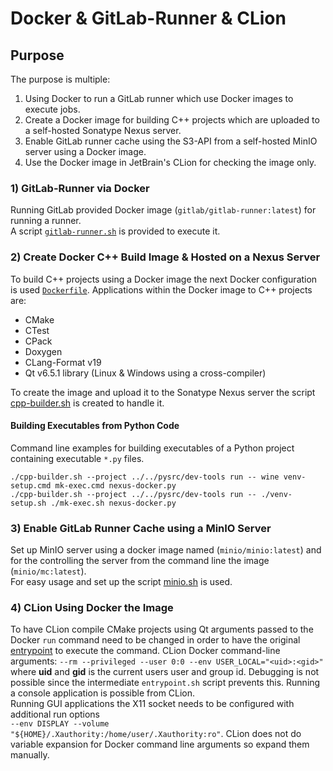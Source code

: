 # Docker & GitLab-Runner & CLion

## Purpose

The purpose is multiple:
1. Using Docker to run a GitLab runner which use Docker images to execute jobs.
2. Create a Docker image for building C++ projects which are uploaded to a self-hosted Sonatype Nexus server.
3. Enable GitLab runner cache using the S3-API from a self-hosted MinIO server using a Docker image.
4. Use the Docker image in JetBrain's CLion for checking the image only.

### 1) GitLab-Runner via Docker

Running GitLab provided Docker image (`gitlab/gitlab-runner:latest`) for running a runner.  
A script [`gitlab-runner.sh`](gitlab-runner.sh "Link to the script.") is provided to execute it.

### 2) Create Docker C++ Build Image & Hosted on a Nexus Server

To build C++ projects using a Docker image the next Docker configuration is used
[`Dockerfile`](cpp-builder%2FDockerfile "Link to the docker file.").
Applications within the Docker image to C++ projects are:
* CMake 
* CTest
* CPack
* Doxygen
* CLang-Format v19  
* Qt v6.5.1 library (Linux & Windows using a cross-compiler)

To create the image and upload it to the Sonatype Nexus server the script [cpp-builder.sh](cpp-builder.sh) 
is created to handle it. 

#### Building Executables from Python Code

Command line examples for building executables of a Python project containing executable `*.py` files.

```shell
./cpp-builder.sh --project ../../pysrc/dev-tools run -- wine venv-setup.cmd mk-exec.cmd nexus-docker.py
./cpp-builder.sh --project ../../pysrc/dev-tools run -- ./venv-setup.sh ./mk-exec.sh nexus-docker.py
```


### 3) Enable GitLab Runner Cache using a MinIO Server 

Set up MinIO server using a docker image named (`minio/minio:latest`) and for the controlling 
the server from the command line the image (`minio/mc:latest`).  
For easy usage and set up the script [minio.sh](minio.sh "Link to the script.") is used.

### 4) CLion Using Docker the Image  

To have CLion compile CMake projects using Qt arguments passed to the Docker `run` command need to be 
changed in order to have the original [entrypoint](builder/bin/entrypoint.sh) to execute the command.
CLion Docker command-line arguments: `--rm --privileged --user 0:0 --env USER_LOCAL="<uid>:<gid>"`
where **uid** and **gid** is the current users user and group id. 
Debugging is not possible since the intermediate `entrypoint.sh` script prevents this.
Running a console application is possible from CLion.  
Running GUI applications the X11 socket needs to be configured with additional run options  
`--env DISPLAY --volume "${HOME}/.Xauthority:/home/user/.Xauthority:ro"`.
CLion does not do variable expansion for Docker command line arguments so expand them manually.

